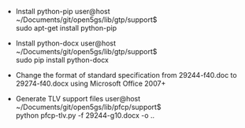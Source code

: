 
* Install python-pip
user@host ~/Documents/git/open5gs/lib/gtp/support$ \
    sudo apt-get install python-pip

* Install python-docx
user@host ~/Documents/git/open5gs/lib/gtp/support$ \
    sudo pip install python-docx

* Change the format of standard specification 
  from 29244-f40.doc to 29274-f40.docx 
  using Microsoft Office 2007+

* Generate TLV support files
user@host ~/Documents/git/open5gs/lib/pfcp/support$ \
    python pfcp-tlv.py -f 29244-g10.docx -o ..
